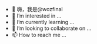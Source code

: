 - 👋 嗨，我是@wozfinal
- 👀 I’m interested in ...
- 🌱 I’m currently learning ...
- 💞️ I’m looking to collaborate on ...
- 📫 How to reach me ...

<!---
wozfinal/wozfinal is a ✨ special ✨ repository because its `README.md` (this file) appears on your GitHub profile.
You can click the Preview link to take a look at your changes.
--->

